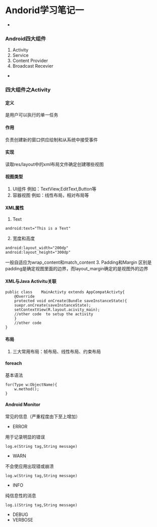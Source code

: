 # Andorid学习笔记一
-
### Android四大组件
1. Activity
2. Service
3. Content Provider
4. Broadcast Recevier

-
### 四大组件之Activity
#### 定义
是用户可以执行的单一任务
#### 作用
负责创建新的窗口供应绘制和从系统中接受事件

#### 实现
读取res/layout中的xml布局文件确定创建哪些视图

#### 视图类型
1. UI组件 例如：TextView,EditText,Button等
2. 容器视图 例如：线性布局，相对布局等

#### XML属性
1. Text 

```
android:text="This is a Text"
```
2. 宽度和高度


```
android:layout_width="200dp"
android:layout_height="300dp"
```
一般自适应为wrap_content和match_content
3. Padding和Margin
区别是padding是确定视图里面的边界，而layout_margin确定的是视图外的边界

#### XML与Java Activitu关联
```
public class	MainActivty extends AppCompatActivty{
	@Override
	protected void onCreate(Bundle saveInstanceState){
	suepr.onCreate(saveInstanceState);
	setContextView(R.layout.acivity_main);
	//other code  to setup the activity
	}
	//other code
}
```

#### 布局
1. 三大常用布局：帧布局、线性布局、约束布局

#### foreach
基本语法

```
for(Type w:ObjectName){
	w.method();
}
```
#### Android Monitor
常见的信息（严重程度由下至上增加）

- ERROR

用于记录明显的错误

```
log.e(String tag,String message)
```
- WARN

不会使应用出现错或崩溃

```
log.w(String tag,String message)
```

- INFO

纯信息性的消息

```
log.i(String tag,String message)
```

- DEBUG
- VERBOSE



